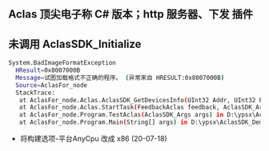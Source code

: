 ## Aclas 顶尖电子称 C# 版本；http 服务器、下发 插件


## 未调用 AclasSDK_Initialize
```bash
System.BadImageFormatException
  HResult=0x8007000B
  Message=试图加载格式不正确的程序。 (异常来自 HRESULT:0x8007000B)
  Source=AclasFor_node
  StackTrace:
   at AclasFor_node.Aclas.AclasSDK_GetDevicesInfo(UInt32 Addr, UInt32 Port, UInt32 ProtocolType, TASSDKDeviceInfo& DeviceInfo)
   at AclasFor_node.Aclas.StartTask(FeedbackAclas feedback, AclasSDK_Args args) in D:\ypsx\AclasSDK_Demo_cs\AclasFor_node\Aclas.cs:line 228
   at AclasFor_node.Program.TestAclas(AclasSDK_Args args) in D:\ypsx\AclasSDK_Demo_cs\AclasFor_node\Program.cs:line 77
   at AclasFor_node.Program.Main(String[] args) in D:\ypsx\AclasSDK_Demo_cs\AclasFor_node\Program.cs:line 42
```
- 将构建选项-平台AnyCpu 改成 x86 (20-07-18)

